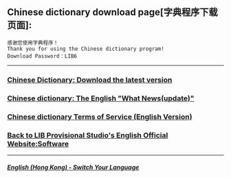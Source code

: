 ## Chinese dictionary download page[字典程序下载页面]:

 ```
感谢您使用字典程序！
Thank you for using the Chinese dictionary program!
Download Password：LIB6
```

------------
### [Chinese Dictionary: Download the latest version](https://libps.github.io/download/Chinese_Dictionary_1.0.1.20240808_Release.zip)
### [Chinese dictionary: The English "What News(update)"](Chinese_dictionary_update)
### [Chinese dictionary Terms of Service (English Version)](Chinese_dictionary_Service_Terms)
### [Back to LIB Provisional Studio's English Official Website:Software](Software)
------------

##### [English (Hong Kong) - Switch Your Language](https://libps.github.io/index)
